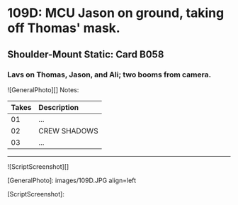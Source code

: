 # 109D: MCU Jason on ground, taking off Thomas' mask.

## Shoulder-Mount Static: Card B058

### Lavs on Thomas, Jason, and Ali; two booms from camera.

![GeneralPhoto][]
Notes: 

| Takes | Description |
|:---|:----|
| 01 | ... |
| 02 | CREW SHADOWS |
| 03 | ... |

----

![ScriptScreenshot][]


[GeneralPhoto]:  images/109D.JPG align=left

[ScriptScreenshot]: 
